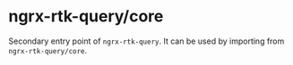 # ngrx-rtk-query/core

Secondary entry point of `ngrx-rtk-query`. It can be used by importing from `ngrx-rtk-query/core`.
